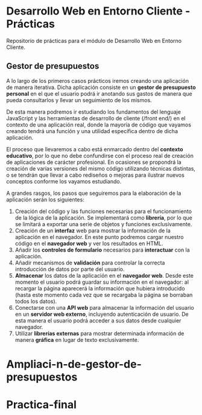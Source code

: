 # Desarrollo Web en Entorno Cliente - Prácticas
Repositorio de prácticas para el módulo de Desarrollo Web en Entorno Cliente.

## Gestor de presupuestos
A lo largo de los primeros casos prácticos iremos creando una aplicación de manera iterativa. Dicha aplicación consiste en un __gestor de presupuesto personal__ en el que el usuario podrá ir anotando sus gastos de manera que pueda consultarlos y llevar un seguimiento de los mismos.

De esta manera podremos ir estudiando los fundamentos del lenguaje JavaScript y las herramientas de desarrollo de cliente (/front end/) en el contexto de una aplicación real, donde la mayoría de código que vayamos creando tendrá una función y una utilidad específica dentro de dicha aplicación.

El proceso que llevaremos a cabo está enmarcado dentro del __contexto educativo__, por lo que no debe confundirse con el proceso real de creación de aplicaciones de carácter profesional. En ocasiones se propondrá la creación de varias versiones del mismo código utilizando técnicas distintas, o se tendrán que llevar a cabo rediseños o mejoras para ilustrar nuevos conceptos conforme los vayamos estudiando.

A grandes rasgos, los pasos que seguiremos para la elaboración de la aplicación serán los siguientes:

1. Creación del código y las funciones necesarias para el funcionamiento de la lógica de la aplicación. Se implementará como __librería__, por lo que se limitará a exportar una serie de objetos y funciones exclusivamente.
2. Creación de un __interfaz__ web para mostrar la información de la aplicación en el navegador. En este punto podremos cargar nuestro código en el __navegador web__ y ver los resultados en HTML.
3. Añadir los __controles de formulario__ necesarios para __interactuar__ con la aplicación.
4. Añadir mecanismos de __validación__ para controlar la correcta introducción de datos por parte del usuario.
5. __Almacenar__ los datos de la aplicación en el __navegador web__. Desde este momento el usuario podrá guardar su información en el navegador: al recargar la página aparecerá la información que hubiera introducido (hasta este momento cada vez que se recargaba la página se borraban todos los datos).
6. Conectarse con una __API web__ para almacenar la información del usuario en un __servidor web externo__, incluyendo autenticación de usuario. De esta manera el usuario podrá acceder a sus datos desde cualquier navegador.
7. Utilizar __librerías externas__ para mostrar determinada información de manera __gráfica__ en lugar de texto exclusivamente.
# Ampliaci-n-de-gestor-de-presupuestos
# Practica-final
